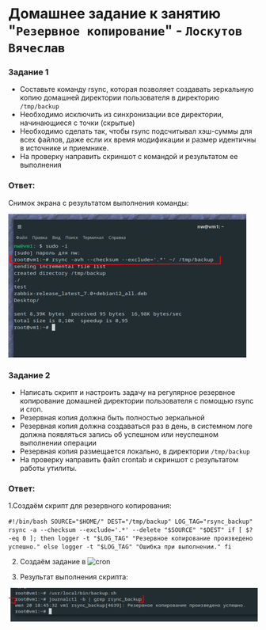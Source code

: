 # Домашнее задание к занятию "`Резервное копирование`" - `Лоскутов Вячеслав`

### Задание 1
- Составьте команду rsync, которая позволяет создавать зеркальную копию домашней директории пользователя в директорию `/tmp/backup`
- Необходимо исключить из синхронизации все директории, начинающиеся с точки (скрытые)
- Необходимо сделать так, чтобы rsync подсчитывал хэш-суммы для всех файлов, даже если их время модификации и размер идентичны в источнике и приемнике.
- На проверку направить скриншот с командой и результатом ее выполнения

### Ответ:
Снимок экрана с результатом выполнения команды:

![Команда rsync](https://github.com/NightWalkerZ488/backup-lockutovvv/blob/main/rsync.PNG)


### Задание 2
- Написать скрипт и настроить задачу на регулярное резервное копирование домашней директории пользователя с помощью rsync и cron.
- Резервная копия должна быть полностью зеркальной
- Резервная копия должна создаваться раз в день, в системном логе должна появляться запись об успешном или неуспешном выполнении операции
- Резервная копия размещается локально, в директории `/tmp/backup`
- На проверку направить файл crontab и скриншот с результатом работы утилиты.

### Ответ:
1.Создаём скрипт для резервного копирования:

`#!/bin/bash
SOURCE="$HOME/"
DEST="/tmp/backup"
LOG_TAG="rsync_backup"
rsync -a --checksum --exclude='.*' --delete "$SOURCE" "$DEST"
if [ $? -eq 0 ]; then
    logger -t "$LOG_TAG" "Резервное копирование произведено успешно."
else
    logger -t "$LOG_TAG" "Ошибка при выполнении."
fi`

2. Создаём задание в ![cron](https://github.com/NightWalkerZ488/backup-lockutovvv/blob/main/crontab)

3. Результат выполнения скрипта:

![скрипт](https://github.com/NightWalkerZ488/backup-lockutovvv/blob/main/backUP.PNG)



